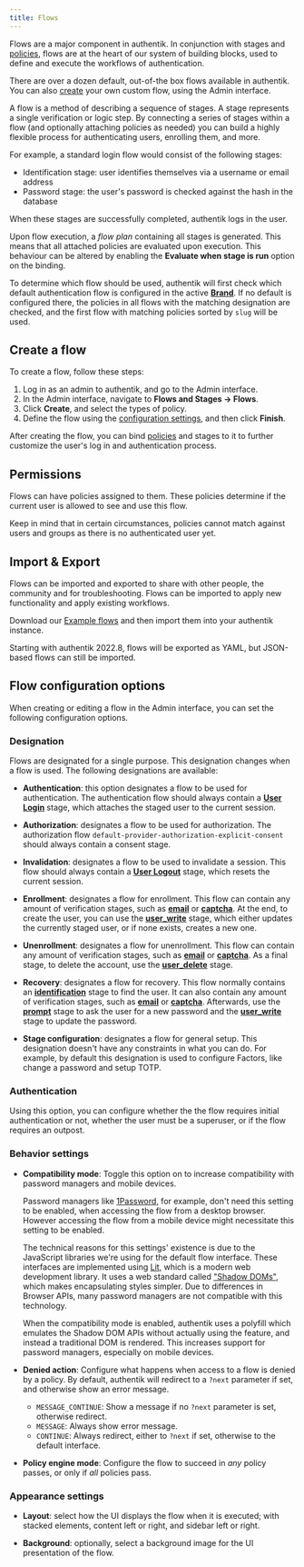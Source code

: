 ```yaml
---
title: Flows
---
```


Flows are a major component in authentik. In conjunction with stages and [policies](../policies/index.md), flows are at the heart of our system of building blocks, used to define and execute the workflows of authentication.

There are over a dozen default, out-of-the box flows available in authentik. You can also [create](#create-a-flow) your own custom flow, using the Admin interface.

A flow is a method of describing a sequence of stages. A stage represents a single verification or logic step. By connecting a series of stages within a flow (and optionally attaching policies as needed) you can build a highly flexible process for authenticating users, enrolling them, and more.

For example, a standard login flow would consist of the following stages:

-   Identification stage: user identifies themselves via a username or email address
-   Password stage: the user's password is checked against the hash in the database

When these stages are successfully completed, authentik logs in the user.

Upon flow execution, a _flow plan_ containing all stages is generated. This means that all attached policies are evaluated upon execution. This behaviour can be altered by enabling the **Evaluate when stage is run** option on the binding.

To determine which flow should be used, authentik will first check which default authentication flow is configured in the active [**Brand**](../core/brands.md). If no default is configured there, the policies in all flows with the matching designation are checked, and the first flow with matching policies sorted by `slug` will be used.

## Create a flow

To create a flow, follow these steps:

1. Log in as an admin to authentik, and go to the Admin interface.
2. In the Admin interface, navigate to **Flows and Stages -> Flows**.
3. Click **Create**, and select the types of policy.
4. Define the flow using the [configuration settings](#flow-configuration-options), and then click **Finish**.

After creating the flow, you can bind [policies](../policies/index.md) and stages to it to further customize the user's log in and authentication process.

## Permissions

Flows can have policies assigned to them. These policies determine if the current user is allowed to see and use this flow.

Keep in mind that in certain circumstances, policies cannot match against users and groups as there is no authenticated user yet.

## Import & Export

Flows can be imported and exported to share with other people, the community and for troubleshooting. Flows can be imported to apply new functionality and apply existing workflows.

Download our [Example flows](./examples/flows.md) and then import them into your authentik instance.

Starting with authentik 2022.8, flows will be exported as YAML, but JSON-based flows can still be imported.

## Flow configuration options

When creating or editing a flow in the Admin interface, you can set the following configuration options.

### Designation

Flows are designated for a single purpose. This designation changes when a flow is used. The following designations are available:

-   **Authentication**: this option designates a flow to be used for authentication. The authentication flow should always contain a [**User Login**](stages/user_login/index.md) stage, which attaches the staged user to the current session.

-   **Authorization**: designates a flow to be used for authorization. The authorization flow `default-provider-authorization-explicit-consent` should always contain a consent stage.

-   **Invalidation**: designates a flow to be used to invalidate a session. This flow should always contain a [**User Logout**](stages/user_logout.md) stage, which resets the current session.

-   **Enrollment**: designates a flow for enrollment. This flow can contain any amount of verification stages, such as [**email**](stages/email/) or [**captcha**](stages/captcha/). At the end, to create the user, you can use the [**user_write**](stages/user_write.md) stage, which either updates the currently staged user, or if none exists, creates a new one.

-   **Unenrollment**: designates a flow for unenrollment. This flow can contain any amount of verification stages, such as [**email**](stages/email/) or [**captcha**](stages/captcha/). As a final stage, to delete the account, use the [**user_delete**](stages/user_delete.md) stage.

-   **Recovery**: designates a flow for recovery. This flow normally contains an [**identification**](stages/identification/) stage to find the user. It can also contain any amount of verification stages, such as [**email**](stages/email/) or [**captcha**](stages/captcha/). Afterwards, use the [**prompt**](stages/prompt/) stage to ask the user for a new password and the [**user_write**](stages/user_write.md) stage to update the password.

-   **Stage configuration**: designates a flow for general setup. This designation doesn't have any constraints in what you can do. For example, by default this designation is used to configure Factors, like change a password and setup TOTP.

### Authentication

Using this option, you can configure whether the the flow requires initial authentication or not, whether the user must be a superuser, or if the flow requires an outpost.

### Behavior settings

-   **Compatibility mode**: Toggle this option on to increase compatibility with password managers and mobile devices.

    Password managers like [1Password](https://1password.com/), for example, don't need this setting to be enabled, when accessing the flow from a desktop browser. However accessing the flow from a mobile device might necessitate this setting to be enabled.

    The technical reasons for this settings' existence is due to the JavaScript libraries we're using for the default flow interface. These interfaces are implemented using [Lit](https://lit.dev/), which is a modern web development library. It uses a web standard called ["Shadow DOMs"](https://developer.mozilla.org/en-US/docs/Web/API/Web_components/Using_shadow_DOM), which makes encapsulating styles simpler. Due to differences in Browser APIs, many password managers are not compatible with this technology.

    When the compatibility mode is enabled, authentik uses a polyfill which emulates the Shadow DOM APIs without actually using the feature, and instead a traditional DOM is rendered. This increases support for password managers, especially on mobile devices.

-   **Denied action**: Configure what happens when access to a flow is denied by a policy. By default, authentik will redirect to a `?next` parameter if set, and otherwise show an error message.

    -   `MESSAGE_CONTINUE`: Show a message if no `?next` parameter is set, otherwise redirect.
    -   `MESSAGE`: Always show error message.
    -   `CONTINUE`: Always redirect, either to `?next` if set, otherwise to the default interface.

-   **Policy engine mode**: Configure the flow to succeed in _any_ policy passes, or only if _all_ policies pass.

### Appearance settings

-   **Layout**: select how the UI displays the flow when it is executed; with stacked elements, content left or right, and sidebar left or right.

-   **Background**: optionally, select a background image for the UI presentation of the flow.

